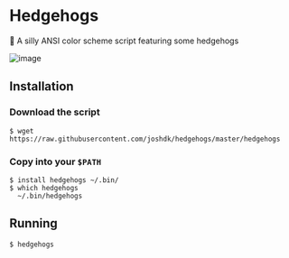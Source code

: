 # Hedgehogs

🦔 A silly ANSI color scheme script featuring some hedgehogs

![image](https://user-images.githubusercontent.com/307183/36019912-9a8fc25a-0d35-11e8-8dde-82f2df85504b.png)

## Installation

### Download the script

```
$ wget https://raw.githubusercontent.com/joshdk/hedgehogs/master/hedgehogs
```

### Copy into your `$PATH`

```
$ install hedgehogs ~/.bin/
$ which hedgehogs
  ~/.bin/hedgehogs
```

## Running

```
$ hedgehogs
```
